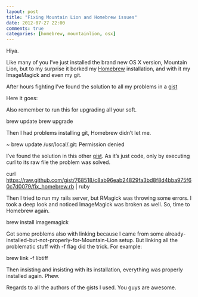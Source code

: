 ```yaml
---
layout: post
title: "Fixing Mountain Lion and Homebrew issues"
date: 2012-07-27 22:00
comments: true
categories: [homebrew, mountainlion, osx]
---
```


Hiya.

Like many of you I’ve just installed the brand new OS X version, Mountain Lion, but to my surprise it borked my 
[Homebrew](http://mxcl.github.com/homebrew/) installation, and with it my 
ImageMagick and even my 
git.

After hours fighting I’ve found the solution to all my problems in a 
[gist](https://gist.github.com/1860902)

Here it goes:

Also remember to run this for upgrading all your soft.

brew update
brew upgrade

Then I had problems installing 
git, Homebrew didn’t let me.

~  brew update 
/usr/local/.git: Permission denied

I’ve found the solution in this other 
[gist](https://gist.github.com/768518). As it’s just code, only by executing curl to its raw file the problem was solved.

curl https://raw.github.com/gist/768518/c8ab96eab24829fa3bd8f8d4bba975f60c7d0079/fix_homebrew.rb | ruby

Then I tried to run my rails server, but RMagick was throwing some errors. I took a deep look and noticed ImageMagick was broken as well. So, time to Homebrew again.

brew install imagemagick

Got some problems also with linking because I came from some already-installed-but-not-properly-for-Mountain-Lion setup. But linking all the problematic stuff with -f flag did the trick. For example:

brew link -f libtiff

Then insisting and insisting with its installation, everything was properly installed again. Phew.

Regards to all the authors of the gists I used. You guys are awesome.